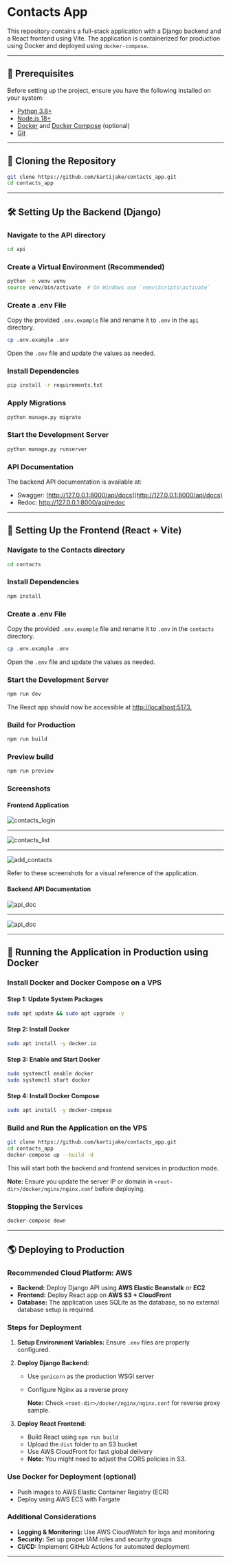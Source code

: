 # Contacts App

This repository contains a full-stack application with a Django backend and a React frontend using Vite. The application is containerized for production using Docker and deployed using `docker-compose`.

---

## 📌 Prerequisites

Before setting up the project, ensure you have the following installed on your system:

- [Python 3.8+](https://www.python.org/downloads/)
- [Node.js 18+](https://nodejs.org/)
- [Docker](https://www.docker.com/get-started) and [Docker Compose](https://docs.docker.com/compose/install/) (optional)
- [Git](https://git-scm.com/downloads)

---

## 📌 Cloning the Repository

```sh
git clone https://github.com/kartijake/contacts_app.git
cd contacts_app
```

---

## 🛠 Setting Up the Backend (Django)

### Navigate to the API directory

```sh
cd api
```

### Create a Virtual Environment (Recommended)

```sh
python -m venv venv
source venv/bin/activate  # On Windows use `venv\Scripts\activate`
```

### Create a .env File

Copy the provided `.env.example` file and rename it to `.env` in the `api` directory.

```sh
cp .env.example .env
```

Open the `.env` file and update the values as needed.

### Install Dependencies

```sh
pip install -r requirements.txt
```

### Apply Migrations

```sh
python manage.py migrate
```

### Start the Development Server

```sh
python manage.py runserver
```

### API Documentation

The backend API documentation is available at:

- Swagger: [http://127.0.0.1:8000/api/docs](http://127.0.0.1:8000/api/docs)
- Redoc: [http](http://127.0.0.1:8000/api/redoc)[://127.0.0.1:8000/api/redoc](http://127.0.0.1:8000/redoc)

---

## 🎨 Setting Up the Frontend (React + Vite)

### Navigate to the Contacts directory

```sh
cd contacts
```

### Install Dependencies

```sh
npm install
```

### Create a .env File

Copy the provided `.env.example` file and rename it to `.env` in the `contacts` directory.

```sh
cp .env.example .env
```

Open the `.env` file and update the values as needed.

### Start the Development Server

```sh
npm run dev
```

The React app should now be accessible at [http://localhost:5173](http://localhost:5173)[.](http://localhost:5173)

### Build for Production

```sh
npm run build
```

### Preview build

```sh
npm run preview
```

### Screenshots

#### Frontend Application

![contacts_login](https://github.com/kartijake/contacts_app/blob/master/screenshots/contacts_1.png?raw=true)

---

![contacts_list](https://github.com/kartijake/contacts_app/blob/master/screenshots/contacts_2.png?raw=true)

---

![add_contacts](https://github.com/kartijake/contacts_app/blob/master/screenshots/contacts_3.png?raw=true)

Refer to these screenshots for a visual reference of the application.

#### Backend API Documentation

![api_doc](https://github.com/kartijake/contacts_app/blob/master/screenshots/apiDoc_1.png?raw=true)

---

![api_doc](https://github.com/kartijake/contacts_app/blob/master/screenshots/apiDoc_1.png?raw=true)

---

## 🚀 Running the Application in Production using Docker

### Install Docker and Docker Compose on a VPS

#### Step 1: Update System Packages

```sh
sudo apt update && sudo apt upgrade -y
```

#### Step 2: Install Docker

```sh
sudo apt install -y docker.io
```

#### Step 3: Enable and Start Docker

```sh
sudo systemctl enable docker
sudo systemctl start docker
```

#### Step 4: Install Docker Compose

```sh
sudo apt install -y docker-compose
```

### Build and Run the Application on the VPS

```sh
git clone https://github.com/kartijake/contacts_app.git
cd contacts_app
docker-compose up --build -d
```

This will start both the backend and frontend services in production mode.

**Note:** Ensure you update the server IP or domain in `<root-dir>/docker/nginx/nginx.conf` before deploying.

### Stopping the Services

```sh
docker-compose down
```

---

## 🌎 Deploying to Production

### Recommended Cloud Platform: **AWS**

- **Backend:** Deploy Django API using **AWS Elastic Beanstalk** or **EC2**
- **Frontend:** Deploy React app on **AWS S3 + CloudFront**
- **Database:** The application uses SQLite as the database, so no external database setup is required.

### Steps for Deployment

1. **Setup Environment Variables:** Ensure `.env` files are properly configured.

2. **Deploy Django Backend:**

   - Use `gunicorn` as the production WSGI server
   - Configure Nginx as a reverse proxy

     **Note:** Check `<root-dir>/docker/nginx/nginx.conf` for reverse proxy sample.

3. **Deploy React Frontend:**
   - Build React using `npm run build`
   - Upload the `dist` folder to an S3 bucket
   - Use AWS CloudFront for fast global delivery
   - **Note:** You might need to adjust the CORS policies in S3.

### Use Docker for Deployment (optional)

- Push images to AWS Elastic Container Registry (ECR)
- Deploy using AWS ECS with Fargate

### Additional Considerations

- **Logging & Monitoring:** Use AWS CloudWatch for logs and monitoring
- **Security:** Set up proper IAM roles and security groups
- **CI/CD:** Implement GitHub Actions for automated deployment

---
